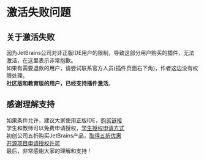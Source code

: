 # 激活失败问题
## 关于激活失败
因为JetBrains公司对非正版IDE用户的限制，导致这部分用户购买的插件，无法激活，在这里表示非常抱歉。  
如果有需要退款的用户，请尝试联系官方人员(插件页面右下角)，作者这边没有权限处理。  
**社区版和教育版的用户，已经支持插件激活**。  

## 感谢理解支持
如果条件允许，建议大家使用正版IDE，[购买链接](https://www.jetbrains.com/idea/buy/#personal?billing=yearly)  
学生和教师可以免费申请授权，[学生授权申请方式](https://sales.jetbrains.com/hc/zh-cn/articles/207154369-学生授权申请方式)  
初创公司五折购买JetBrains产品，[取得五折优惠](https://www.jetbrains.com/shop/eform/startup)  
[开源项目申请授权许可](https://www.jetbrains.com/shop/eform/opensource?product=ALL)  
最后，非常感谢大家的理解和支持！
